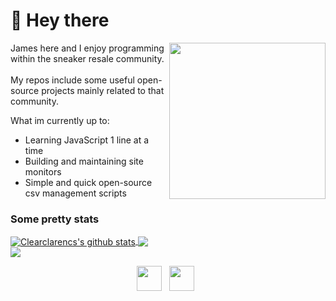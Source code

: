 # 👋 Hey there

<img align="right" src="https://media1.tenor.com/images/ddf6b2471ad99885dabf777824955bcb/tenor.gif?itemid=9261965" height="250">



James here and I enjoy programming within the sneaker resale community.
<br/>
<br/>
My repos include some useful open-source projects mainly related to that community.


What im currently up to:
* Learning JavaScript 1 line at a time
* Building and maintaining site monitors
* Simple and quick open-source csv management scripts

### Some pretty stats
<a href="https://github.com/clearclarencs/github-readme-stats">
  <img align="center" src="https://github-readme-stats.vercel.app/api?username=clearclarencs&show_icons=true&include_all_commits=true&theme=radical" alt="Clearclarencs's github stats" />
</a>

<a href="https://github.com/clearclarencs/github-readme-stats">
  <img align="center" src="https://github-readme-stats.vercel.app/api/top-langs/?username=clearclarencs&layout=compact&theme=radical" />
</a>

<br/>
<a href="https://wakatime.com"><img src="https://wakatime.com/share/@Clearclarencs/609f9d55-fc5c-4b1c-b39e-7c392332999a.png" /></a>

<br/>
<p align="center">
    <a href="mailto:jamesmbskipworth@gmail.com"><img height="40" src="https://img.icons8.com/fluent/480/000000/mail.png"></a>&nbsp;&nbsp;
    <a href="https://www.linkedin.com/in/james-skipworth-577578195/"><img height="40" src="https://img.icons8.com/color/480/000000/linkedin.png"></a>&nbsp;&nbsp; 
</p>
